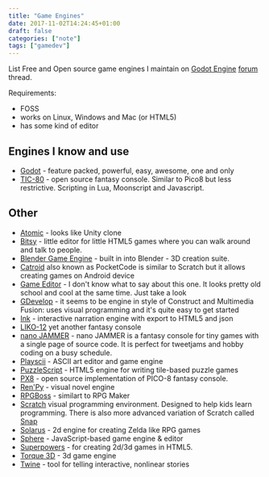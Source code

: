 ```yaml
---
title: "Game Engines"
date: 2017-11-02T14:24:45+01:00
draft: false
categories: ["note"]
tags: ["gamedev"]
---
```


List Free and Open source game engines I maintain on
[Godot Engine](/wiki/godot-engine) [forum](https://godotdevelopers.org/forum/discussion/18511/other-foss-engines) thread.

Requirements:

- FOSS
- works on Linux, Windows and Mac (or HTML5)
- has some kind of editor

## Engines I know and use

- [Godot](/wiki/godot-engine.md) - feature packed, powerful, easy, awesome, one and only
- [TIC-80](https://tic.computer/) - open source fantasy console. Similar to Pico8 but less restrictive. Scripting in Lua, Moonscript and Javascript.

## Other

- [Atomic](https://atomicgameengine.com/ "https://atomicgameengine.com/") - looks like Unity clone
- [Bitsy](https://ledoux.itch.io/bitsy) - little editor for little HTML5 games where you can walk around and talk to people.
- [Blender Game Engine](https://docs.blender.org/manual/de/dev/game_engine/introduction.html "https://docs.blender.org/manual/de/dev/game_engine/introduction.html") - built in into Blender -  3D creation suite.
- [Catroid](https://github.com/Catrobat/Catroid "https://github.com/Catrobat/Catroid") also known as PocketCode is similar to Scratch but it allows creating games on Android device
- [Game Editor](http://game-editor.com/Main_Page "game-editor.com/Main_Page") - I don't know what to say about this one. It looks pretty old school and cool at the same time. Just take a look
- [GDevelop](http://compilgames.net/main-pl.html "compilgames.net/main-pl.html") - it seems to be engine in style of Construct and Multimedia Fusion: uses visual programming and it's quite easy to get started
- [Ink](https://github.com/inkle/ink) - interactive narration engine with export to HTML5 and json
- [LIKO-12](https://github.com/RamiLego4Game/LIKO-12) yet another fantasy console
- [nano JAMMER](https://morgan3d.github.io/nano/) - nano JAMMER is a fantasy console for tiny games with a single page of source code. It is perfect for tweetjams and hobby coding on a busy schedule.
- [Playscii](http://vectorpoem.com/playscii/) - ASCII art editor and game engine
- [PuzzleScript](http://www.puzzlescript.net/ "puzzlescript.net/") - HTML5 engine for writing tile-based puzzle games
- [PX8](https://github.com/Gigoteur/PX8 "https://github.com/Gigoteur/PX8") - open source implementation of PICO-8 fantasy console.
- [Ren'Py](https://www.renpy.org/) - visual novel engine
- [RPGBoss](https://github.com/rpgboss/rpgboss) - similart to RPG Maker
- [Scratch](https://scratch.mit.edu/ "https://scratch.mit.edu/") visual programming environment. Designed to help kids learn programming. There is also more advanced variation of Scratch called [Snap](http://snap.berkeley.edu/ "snap.berkeley.edu/")
- [Solarus](http://www.solarus-games.org/ "solarus-games.org/") - 2d engine for creating Zelda like RPG games
- [Sphere](http://www.spheredev.org/) - JavaScript-based game engine & editor
- [Superpowers](http://superpowers-html5.com "superpowers-html5.com") - for creating 2d/3d games in HTML5.
- [Torque 3D](http://torque3d.org/) - 3d game engine
- [Twine](https://twinery.org/) -  tool for telling interactive, nonlinear stories
